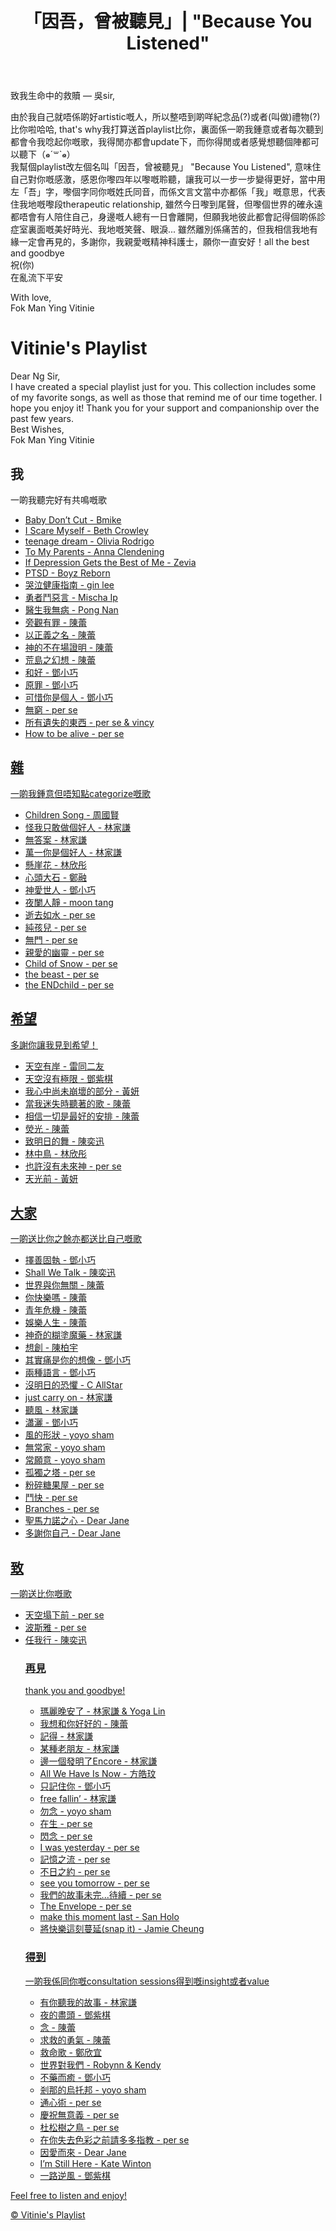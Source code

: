 <!DOCTYPE html>
<html lang="en">
<head>
    <meta charset="UTF-8">
    <meta name="viewport" content="width=device-width, initial-scale=1.0">
    <link rel="stylesheet" href="styles.css">
</head>
<body>
    <header>
        <h1>「因吾，曾被聽見」| "Because You Listened"</h1>
    </header>
    </head>
<body>
    <p>致我生命中的救贖 — 吳sir,</p>
    <p>由於我自己就唔係啲好artistic嘅人，所以整唔到啲咩紀念品(?)或者(叫做)禮物(?)比你啦哈哈, that's why我打算送首playlist比你，裏面係一啲我鍾意或者每次聽到都會令我唸起你嘅歌，我得閒亦都會update下，而你得閒或者感覺想聽個陣都可以聽下（๑⃙⃘ˊ꒳​ˋ๑⃙⃘）
        <br>我幫個playlist改左個名叫「因吾，曾被聽見」 "Because You Listened", 意味住自己對你嘅感激，感恩你嚟四年以嚟嘅聆聽，讓我可以一步一步變得更好，當中用左「吾」字，嚟個字同你嘅姓氏同音，而係文言文當中亦都係「我」嘅意思，代表住我地嘅嚟段therapeutic relationship, 雖然今日嚟到尾聲，但嚟個世界的確永遠都唔會有人陪住自己，身邊嘅人總有一日會離開，但願我地彼此都會記得個啲係診症室裏面嘅美好時光、我地嘅笑聲、眼淚... 雖然離別係痛苦的，但我相信我地有緣一定會再見的，多謝你，我親愛嘅精神科護士，願你一直安好！all the best and goodbye
        <br>祝(你)
        <br>在亂流下平安</p>
<footer>
    <p>With love, 
        <br>Fok Man Ying Vitinie</p>
</footer>
<div></div>
    <h1>Vitinie's Playlist</h1>
    <p>Dear Ng Sir,
    <br>I have created a special playlist just for you. This collection includes some of my favorite songs, as well as those that remind me of our time together. I hope you enjoy it! Thank you for your support and companionship over the past few years.
    <br>Best Wishes,
    <br>Fok Man Ying Vitinie</p>
    <main>
        <h2>我</h2>
        <body>一啲我聽完好有共鳴嘅歌</body>
        <ul id="song-list">
            <li><a href="https://www.youtube.com/watch?v=__Dw3YC6WzY&pp=0gcJCf0Ao7VqN5tD" target="_blank">Baby Don’t Cut - Bmike</li>
            <li><a href="https://www.youtube.com/watch?v=__Dw3YC6WzY&pp=0gcJCf0Ao7VqN5tD" target="_blank">I Scare Myself - Beth Crowley</li>
            <li><a href="https://youtu.be/F33uCg-3XiY?si=Fc3RGi1JEwPblBmX" target="_blank">teenage dream - Olivia Rodrigo</li>
            <li><a href="https://youtu.be/uQUrhYpPra0?si=hnewaYVakSn0TOMn" target="_blank">To My Parents - Anna Clendening</li>
            <li><a href="https://www.youtube.com/watch?v=Xq4M8WAiug4&pp=ygUhaWYgZGVwcmVzc2lvbiBnZXRzIHRoZSBiZXN0IG9mIG1l0gcJCd4JAYcqIYzv" target="_blank">If Depression Gets the Best of Me - Zevia</li>
            <li><a href="https://youtu.be/Sgs5sC3NAVk?si=VUZ5UtuLpfqVy6lw" target="_blank">PTSD - Boyz Reborn</li>
            <li><a href="https://youtu.be/L2I7TZCzBow?si=Ivjx891C8cDZVO_7" target="_blank">哭泣健康指南 - gin lee</li>
            <li><a href="https://youtu.be/ab6wgQ5m4L4?si=RUU24n6kgxD2jPP0" target="_blank">勇者鬥惡言 - Mischa Ip</li>
            <li><a href="https://youtu.be/UVIhHcKMi7s?si=d2sz7YRQqG9cfp_w" target="_blank">醫生我無病 - Pong Nan</li>
            <li><a href="https://youtu.be/rcOweqYYX1U?si=5A1FLs9imLT8LOMJ" target="_blank">旁觀有罪 - 陳蕾</li>
            <li><a href="https://youtu.be/CVqm_qM7lG0?si=Tp7zzvDhUReEsbW6" target="_blank">以正義之名 - 陳蕾</li>
            <li><a href="https://youtu.be/e_8z97iV2cI?si=oQ-npG0UwAZ0kfsP" target="_blank">神的不在場證明 - 陳蕾</li>
            <li><a href="https://youtu.be/coxeA969dGQ?si=vcjMO2V8hHvLJ5Hk" target="_blank">荒島之幻想 - 陳蕾</li>
            <li><a href="https://youtu.be/UdEqnJWyGLY?si=jge7q8AE_6BZaK5v" target="_blank">和好 - 鄧小巧</li>
            <li><a href="https://youtu.be/f_tG3VPOVf8?si=MJaSumf7ioP2MdxK" target="_blank">原罪 - 鄧小巧</li>
            <li><a href="https://youtu.be/vtp3bJb7RNE?si=ptfgwabSOU5m5VPQ" target="_blank">可惜你是個人 - 鄧小巧</li>
            <li><a href="https://youtu.be/v6ltnNnUfXE?si=KUfwHW9z6l2gnIMG" target="_blank">無窮 - per se</li>
            <li><a href="https://youtu.be/_5Bbfkl4fwE?si=6OBA07AUfJfEY_R-" target="_blank">所有遺失的東西 - per se & vincy</li>
            <li><a href="https://youtu.be/lrPTYvYsqFQ?si=9ez257LsGGMSN7z8" target="_blank">How to be alive - per se</li>
            </ul>
    </main>
                <div></div>
    <main>
        <h2>雜</h2>
        <body>一啲我鍾意但唔知點categorize嘅歌</body>
        <ul id="song-list">
            <li><a href="https://youtu.be/Lsvry_XKJRE?si=bf5oETjJ6w0pm51F" target="_blank">Children Song - 周國賢</li>
            <li><a href="https://youtu.be/uDsV6TW903U?si=FaDI2iP07yVvcSa8" target="_blank">怪我只敢做個好人 - 林家謙</li>
            <li><a href="https://youtu.be/4VO_ZJ3H8E8?si=KCSvp5I7dEOpKSKQ" target="_blank">無答案 - 林家謙</li>
            <li><a href="https://youtu.be/3BgQTkguk0w?si=JrJUh9VoioXR5Hug" target="_blank">萬一你是個好人 - 林家謙</li>
            <li><a href="https://youtu.be/72Ha7Wk6t0g?si=vm6uptafJTDZim7v" target="_blank">懸崖花 - 林欣彤</li>
            <li><a href="https://youtu.be/8IYbahgvgQI?si=UAC8EoXS5BfdNsEA" target="_blank">心頭大石 - 鄭融</li>
            <li><a href="https://youtu.be/QIWasCe4IU8?si=clMpC3I3xrpgIq_m" target="_blank">神愛世人 - 鄧小巧</li>
            <li><a href="https://youtu.be/v3rDVWZd72c?si=Oik4kfNVIle4zW6L" target="_blank">夜闌人靜 - moon tang</li>
            <li><a href="https://youtu.be/eznbpqAlRy8?si=sg4p_TAbl_TjnOfK" target="_blank">逝去如水 - per se</li>
            <li><a href="https://youtu.be/8KrGB8lNyGc?si=oUbD_Ojzakzp2-hB" target="_blank">純孩兒 - per se</li>
            <li><a href="https://youtu.be/wJKHQU2GuwY?si=JxhWJJjUSaIePVNI" target="_blank">無門 - per se</li>
            <li><a href="https://youtu.be/gmeEHskNilg?si=Z8sJWeD3lGv4N5gi" target="_blank">親愛的幽靈 - per se</li>
            <li><a href="https://youtu.be/drf4eImkNS8?si=fFim01rlZoBPyFV1" target="_blank">Child of Snow - per se</li>
            <li><a href="https://youtu.be/FTdqtKAqlRI?si=tna4k6St_L_0hcaD" target="_blank">the beast - per se</li>
            <li><a href="https://youtu.be/2VPvbxMdAHQ?si=QssbFn08Fk7hAM6Z" target="_blank">the ENDchild - per se</li>
            </ul>
      </main>
    <main>
        <h2>希望</h2>
        <body>多謝你讓我見到希望！</body>
        <ul id="song-list">
            <li><a href="https://youtu.be/FapFw6qY1vY?si=pf0lPc4D4_Mbjdx5" target="_blank">天空有岸 - 雷同二友</li>
            <li><a href="https://youtu.be/gCQuEakOEFo?si=IHT77S2peMbQOZaF" target="_blank">天空沒有極限 - 鄧紫棋</li>
            <li><a href="https://youtu.be/JpSXjEVPeRQ?si=ac-_4BF8htjscXdz" target="_blank">我心中尚未崩壞的部分 - 黃妍</li>
            <li><a href="https://youtu.be/fcvzAC2K_H8?si=OUUWgaCvhY9pNvKz" target="_blank">當我迷失時聽著的歌 - 陳蕾</li>
            <li><a href="https://youtu.be/RJFcyoDhzKU?si=brA62rfz04cgHu-w" target="_blank">相信一切是最好的安排 - 陳蕾</li>
            <li><a href="https://youtu.be/aHI3OOUESdc?si=dAS58A9VLzZf_fwV" target="_blank">熒光 - 陳蕾</li>
            <li><a href="https://youtu.be/6gJTweOGxTU?si=i7_LmtAHXjcZLuHQ" target="_blank">致明日的舞 - 陳奕迅</li>
            <li><a href="https://youtu.be/Tf0fHAg3BBg?si=M9sCAgvgwmUsVWk8" target="_blank">林中鳥 - 林欣彤</li>
            <li><a href="https://youtu.be/r-Kw1canb5o?si=gxJTMCTU_RJuVaDZ" target="_blank">也許沒有未來神 - per se</li>
            <li><a href="https://youtu.be/EnguPjSw1Eo?si=_tcXzBsUt4REXQaw" target="_blank">天光前 - 黃妍</li>
            </ul>
            </main>
                       <div></div>
        <main>
        <h2>大家</h2>
        <body>一啲送比你之餘亦都送比自己嘅歌</body>
        <ul id="song-list">
            <li><a href="https://youtu.be/jOFrcTHJQaM?si=zRGHwurtoIDVv2s6" target="_blank">擇善固執 - 鄧小巧</li>
            <li><a href="https://youtu.be/YycDCuLIZnc?si=LNpER9FPNpfZ75mY" target="_blank">Shall We Talk - 陳奕迅</li>
            <li><a href="https://youtu.be/fN6eXrbxQFI?si=c9rwfnvLnWKXfeqb" target="_blank">世界與你無關 - 陳蕾</li>
            <li><a href="https://youtu.be/SaffTafBkH8?si=NsttZH0nxXckeF0S" target="_blank">你快樂嗎 - 陳蕾</li>
            <li><a href="https://youtu.be/nO-ht35P_z8?si=a4jiwKzrYWL-6S87" target="_blank">青年危機 - 陳蕾</li>
            <li><a href="https://youtu.be/faaExBhoIKM?si=0GJgRjFbwgbYGTYA" target="_blank">娛樂人生 - 陳蕾</li>
            <li><a href="https://youtu.be/jrP24ZSYHts?si=whsbqeqKG7RdbeaW" target="_blank">神奇的糊塗魔藥 - 林家謙</li>
            <li><a href="https://youtu.be/M5zGblqSzE4?si=YsbP0as_3TKCwi-P" target="_blank">想創 - 陳柏宇</li>
            <li><a href="https://youtu.be/XYIJuXN5hoE?si=nhhLy995-NwDGOMT" target="_blank">其實痛是你的想像 - 鄧小巧</li>
            <li><a href="https://youtu.be/cuo_rEGlwO0?si=FQT8rT5Ibwp6d633" target="_blank">兩種語言 - 鄧小巧</li>
            <li><a href="https://youtu.be/GmVtpXz1AL4?si=frtmubuP1BZP6p0z" target="_blank">沒明日的恐懼 - C AllStar</li>
            <li><a href="https://youtu.be/ievJesbs_fw?si=htAq92oQAjmU-JtG" target="_blank">just carry on - 林家謙</li>
            <li><a href="https://youtu.be/GOoRxCVCE-k?si=EojPFGSiEGouGLXz" target="_blank">聽風 - 林家謙</li>
            <li><a href="https://youtu.be/wjDpUogkZE8?si=UiY7SA5ib8NmTn7A" target="_blank">瀟灑 - 鄧小巧</li>
            <li><a href="https://youtu.be/KEb1Db47DAg?si=Hgxfx8glJgGHaKGz" target="_blank">風的形狀 - yoyo sham</li>
            <li><a href="https://youtu.be/hEcr6oU1nDc?si=-xSU3B8HEcDl9l_O" target="_blank">無常家 - yoyo sham</li>
            <li><a href="https://youtu.be/mPTM0aGP8lE?si=Zke2NrE7_New91U-" target="_blank">常願意 - yoyo sham</li>
            <li><a href="https://youtu.be/7i2NRC83X2A?si=2_XDGyZxwhe1nF7L" target="_blank">孤獨之塔 - per se</li>
            <li><a href="https://youtu.be/FjS50ATT1v0?si=vrjDUhdUUZ0h9qLu" target="_blank">粉碎糖果屋 - per se</li>
            <li><a href="https://youtu.be/mNaGQag63wA?si=yDb3FJKIQp3IiTzX" target="_blank">鬥快 - per se</li>
            <li><a href="https://youtu.be/vCzogbzbO88?si=vX5VRh7bMBr2irIW" target="_blank">Branches - per se</li>
            <li><a href="https://youtu.be/06DLtL10XdA?si=QAMRzhVZ0QpPiWM8" target="_blank">聖馬力諾之心 - Dear Jane</li>
            <li><a href="https://youtu.be/hQ-CEKgD8Gs?si=0t69kHuS-jixBdUa" target="_blank">多謝你自己 - Dear Jane</li>
</ul>
        </main>
                                <div></div>
        <main>
        <h2>致</h2>
        <body>一啲送比你嘅歌</body>
        <ul id="song-list">
            <li><a href="https://youtu.be/YJId-hlKy-g?si=7Cb095YxPFYZVnCQ" target="_blank">天空塌下前 - per se</li>
            <li><a href="https://youtu.be/PW7Y7VYul3g?si=xrpYmdq0lRZbWVNJ" target="_blank">波斯雅 - per se</li>
            <li><a href="https://youtu.be/oYw4uH80gcw?si=36ZAyCa7Mx4-iyry" target="_blank">任我行 - 陳奕迅</li>
            <!-- Add more songs as needed -->
          <main>
            <h3>再見</h3>
            <body>thank you and goodbye!</body>
            <ul id="song-list">
                <li><a href="https://youtu.be/xoyxVMt_sYE?si=hllRmN-V_WMjRUIH" target="_blank">瑪麗晚安了 - 林家謙 & Yoga Lin</li>
                <li><a href="https://youtu.be/fZSgY842Uq0?si=8b1jMPSga7UP0Fyy" target="_blank">我想和你好好的 - 陳蕾</li>
                <li><a href="https://youtu.be/JZYNGEudQx0?si=OEppZA2-kDa8LidI" target="_blank">記得 - 林家謙</li>
                <li><a href="https://youtu.be/bvhbM0JGsx4?si=ecQZMkYdPic9Y1ja" target="_blank">某種老朋友 - 林家謙</li>
                <li><a href="https://youtu.be/KpZL59NqkcY?si=hRJTaoACT8ylTGpx" target="_blank">邊一個發明了Encore - 林家謙</li>
                <li><a href="https://youtu.be/8Vo0Ccn99ms?si=p5vn_rUyNsLGRRPu" target="_blank">All We Have Is Now - 方皓玟</li>
                <li><a href="https://youtu.be/UWo3D-O28lE?si=t8MXOSkBlhv2sWhJ" target="_blank">只記住你 - 鄧小巧</li>
                <li><a href="https://youtu.be/C2XAyqQeEQE?si=YIeZQoloGs9xACC8" target="_blank">free fallin’ - 林家謙</li>
                <li><a href="https://youtu.be/sMjkxVOm5vw?si=rzmJiYW6KMg7avIf" target="_blank">勿念 - yoyo sham</li>
                <li><a href="https://youtu.be/x4Yb33Z_E1Y?si=HY_TtaNKZF1Jagij" target="_blank">在生 - per se</li>                
                <li><a href="https://youtu.be/7c65bLMVg-Y?si=Xlhw04_HovHRwzQp" target="_blank">閃念 - per se</li>
                <li><a href="https://youtu.be/4s_VrTkM09w?si=GDrxI3ctZbLvOtHI" target="_blank">I was yesterday - per se</li>
                <li><a href="https://youtu.be/wkLFffbRngw?si=o8ZlZKJagkT9WIgQ" target="_blank">記憶之流 - per se</li>
                <li><a href="https://youtu.be/7DwMVe166lw?si=ugugXqY3fuVE7NXu" target="_blank">不日之約 - per se</li>
                <li><a href="https://youtu.be/1TG7-UTMX08?si=uiGaH9yXlbivRID8" target="_blank">see you tomorrow - per se</li>                
                <li><a href="https://youtu.be/UaMqVH3cNhY?si=wUoi1atAz7-yGxW0" target="_blank">我們的故事未完...待續 - per se</li>
                <li><a href="https://youtu.be/RvDeoMDrnvU?si=Dj5HC0f3A-JT9FGL" target="_blank">The Envelope - per se</li>
                <li><a href="https://youtu.be/eI19mF6L2so?si=5kjd30nC33HGlp8Q" target="_blank">make this moment last - San Holo</li>
                <li><a href="https://youtu.be/qX9DScDsHIo?si=LuLc1lJFdoPuYFkp" target="_blank">將快樂這刻蔓延(snap it) - Jamie Cheung</li>
                </ul>
          </p><h3>得到</h3></p>
          <body>一啲我係同你嘅consultation sessions得到嘅insight或者value</body>
          <ul id="song-list">
              <li><a href="https://youtu.be/mw8bM7IPJto?si=9tnBqWiY-kokSudo" target="_blank">有你聽我的故事 - 林家謙</li>
              <li><a href="https://youtu.be/3OSGYTj08rU?si=ewCuJ1ovezZdif1P" target="_blank">夜的盡頭 - 鄧紫棋</li>
              <li><a href="https://youtu.be/heEjOa_-lw0?si=nhEGrItAN5E3odEQ" target="_blank">念 - 陳蕾</li>
              <li><a href="https://www.youtube.com/watch?v=fFWntYVQ_gg" target="_blank">求救的勇氣 - 陳蕾</li>
              <li><a href="https://youtu.be/MnDVOP3_IA4?si=L82XsWc7HgBJDLFg" target="_blank">救命歌 - 鄭欣宜</li>              
              <li><a href="https://youtu.be/JmoUGB5Xwik?si=C14806UJmvqeRzUU" target="_blank">世界對我們 - Robynn & Kendy</li>
              <li><a href="https://youtu.be/59WkWTJflbU?si=Vqq-funpXfeV_gjE" target="_blank">不藥而癒 - 鄧小巧</li>
              <li><a href="https://youtu.be/Fa0QL00-dso?si=aBeIJttSb2Z9TDaS" target="_blank">剎那的烏托邦 - yoyo sham</li>
              <li><a href="https://youtu.be/AsmxdD7DNKU?si=z5kT2wkAqyUw9-Ab" target="_blank">通心術 - per se</li>
              <li><a href="https://youtu.be/T-GMC5Hg2mQ?si=rKv8CwF5bAAy0QIR" target="_blank">慶祝無意義 - per se</li>              
              <li><a href="https://youtu.be/ElIB1dzAdaY?si=UsHEikiLhFi1L3tI" target="_blank">杜松樹之鳥 - per se</li>
              <li><a href="https://youtu.be/33CZ_fwUnFk?si=Cu0sdufjJI7O5nCc" target="_blank">在你失去色彩之前請多多指教 - per se</li>
              <li><a href="https://youtu.be/QeITxfn-wHI?si=cjB_w9pmBGtoD97b" target="_blank">因愛而來 - Dear Jane</li>
              <li><a href="https://youtu.be/Kaj1I0F0HnU?si=lyTQdWo7TKLA9aWX" target="_blank">I’m Still Here - Kate Winton</li>
              <li><a href="https://youtu.be/C117NWgCJ88?si=3GhZcapAqntc9BDd" target="_blank">一路逆風 - 鄧紫棋</li>
              <!-- Add more songs as needed -->
                  </ul>
        </main>
                                  <div></div>
        <main>
</ul>
        <p>Feel free to listen and enjoy!</p>
    </main>
    <footer>
        <p>&copy; Vitinie's Playlist</p>
    </footer>
</body>
</html>
